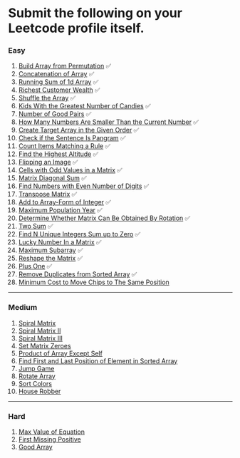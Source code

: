 # Submit the following on your Leetcode profile itself.

### Easy

1. [Build Array from Permutation](https://leetcode.com/problems/build-array-from-permutation/) ✅
2. [Concatenation of Array](https://leetcode.com/problems/concatenation-of-array/) ✅
3. [Running Sum of 1d Array](https://leetcode.com/problems/running-sum-of-1d-array/) ✅
4. [Richest Customer Wealth](https://leetcode.com/problems/richest-customer-wealth/) ✅
5. [Shuffle the Array](https://leetcode.com/problems/shuffle-the-array/) ✅
6. [Kids With the Greatest Number of Candies](https://leetcode.com/problems/kids-with-the-greatest-number-of-candies/) ✅
7. [Number of Good Pairs](https://leetcode.com/problems/number-of-good-pairs/) ✅
8. [How Many Numbers Are Smaller Than the Current Number](https://leetcode.com/problems/how-many-numbers-are-smaller-than-the-current-number/) ✅
9. [Create Target Array in the Given Order](https://leetcode.com/problems/create-target-array-in-the-given-order/) ✅
10. [Check if the Sentence Is Pangram](https://leetcode.com/problems/check-if-the-sentence-is-pangram/) ✅
11. [Count Items Matching a Rule](https://leetcode.com/problems/count-items-matching-a-rule/) ✅
12. [Find the Highest Altitude](https://leetcode.com/problems/find-the-highest-altitude/) ✅
13. [Flipping an Image](https://leetcode.com/problems/flipping-an-image/) ✅
14. [Cells with Odd Values in a Matrix](https://leetcode.com/problems/cells-with-odd-values-in-a-matrix/) ✅
15. [Matrix Diagonal Sum](https://leetcode.com/problems/matrix-diagonal-sum/) ✅
16. [Find Numbers with Even Number of Digits](https://leetcode.com/problems/find-numbers-with-even-number-of-digits/) ✅
17. [Transpose Matrix](https://leetcode.com/problems/transpose-matrix/) ✅
18. [Add to Array-Form of Integer](https://leetcode.com/problems/add-to-array-form-of-integer/) ✅
19. [Maximum Population Year](https://leetcode.com/problems/maximum-population-year/) ✅
20. [Determine Whether Matrix Can Be Obtained By Rotation](https://leetcode.com/problems/determine-whether-matrix-can-be-obtained-by-rotation/) ✅
21. [Two Sum](https://leetcode.com/problems/two-sum/) ✅
22. [Find N Unique Integers Sum up to Zero](https://leetcode.com/problems/find-n-unique-integers-sum-up-to-zero/) ✅
23. [Lucky Number In a Matrix](https://leetcode.com/problems/lucky-numbers-in-a-matrix/) ✅
24. [Maximum Subarray](https://leetcode.com/problems/maximum-subarray/) ✅
25. [Reshape the Matrix](https://leetcode.com/problems/reshape-the-matrix/) ✅
26. [Plus One](https://leetcode.com/problems/plus-one/) ✅
27. [Remove Duplicates from Sorted Array](https://leetcode.com/problems/remove-duplicates-from-sorted-array/) ✅
28. [Minimum Cost to Move Chips to The Same Position](https://leetcode.com/problems/minimum-cost-to-move-chips-to-the-same-position/)

---

### Medium

1. [Spiral Matrix](https://leetcode.com/problems/spiral-matrix/)
2. [Spiral Matrix II](https://leetcode.com/problems/spiral-matrix-ii/)
3. [Spiral Matrix III](https://leetcode.com/problems/spiral-matrix-iii/)
4. [Set Matrix Zeroes](https://leetcode.com/problems/set-matrix-zeroes/)
5. [Product of Array Except Self](https://leetcode.com/problems/product-of-array-except-self/)
6. [Find First and Last Position of Element in Sorted Array](https://leetcode.com/problems/find-first-and-last-position-of-element-in-sorted-array/)
7. [Jump Game](https://leetcode.com/problems/jump-game/)
8. [Rotate Array](https://leetcode.com/problems/rotate-array/)
9. [Sort Colors](https://leetcode.com/problems/sort-colors/)
10. [House Robber](https://leetcode.com/problems/house-robber/)

---

### Hard

1. [Max Value of Equation](https://leetcode.com/problems/max-value-of-equation/)
2. [First Missing Positive](https://leetcode.com/problems/first-missing-positive/)
3. [Good Array](https://leetcode.com/problems/check-if-it-is-a-good-array/)
